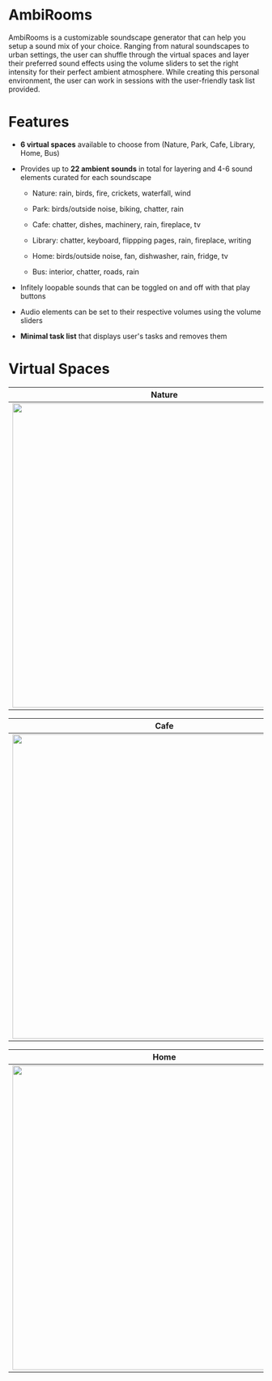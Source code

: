 # AmbiRooms

AmbiRooms is a customizable soundscape generator that can help you setup a sound mix of your choice. Ranging from natural soundscapes to urban settings, the user can shuffle through the virtual spaces and layer their preferred sound effects using the volume sliders to set the right intensity for their perfect ambient atmosphere. While creating this personal environment, the user can work in sessions with the user-friendly task list provided. 

# Features

* **6 virtual spaces** available to choose from (Nature, Park, Cafe, Library, Home, Bus)

* Provides up to **22 ambient sounds** in total for layering and 4-6 sound elements curated for each soundscape 
  
  	* Nature: rain, birds, fire, crickets, waterfall, wind 
  
  	* Park: birds/outside noise, biking, chatter, rain 
  
  	* Cafe: chatter, dishes, machinery, rain, fireplace, tv
		
  	* Library: chatter, keyboard, flippping pages, rain, fireplace, writing 
		
  	* Home: birds/outside noise, fan, dishwasher, rain, fridge, tv 
		
  	* Bus: interior, chatter, roads, rain 
	
 
* Infitely loopable sounds that can be toggled on and off with that play buttons

* Audio elements can be set to their respective volumes using the volume sliders

* **Minimal task list** that displays user's tasks and removes them 

# Virtual Spaces
Nature             |  Park
:-------------------------:|:-------------------------:
<img width="600" src="https://user-images.githubusercontent.com/96373072/225744155-1f23a63a-b727-4dd3-9088-080c91161415.png">  | <img width="600" src="https://user-images.githubusercontent.com/96373072/225744345-2a0050fb-b07e-4ae3-8ad1-fb996a14f492.png">

Cafe             |  Library
:-------------------------:|:-------------------------:
<img width="600" src="https://user-images.githubusercontent.com/96373072/225744355-f6dd8d40-81a4-4d3d-bad2-1ed9ae5af42e.png">  |  <img width="600" src="https://user-images.githubusercontent.com/96373072/225744381-d86ef090-9120-4394-bf9d-8d241b0738a5.png">

Home             |  Bus
:-------------------------:|:-------------------------:
<img width="600" src="https://user-images.githubusercontent.com/96373072/225744392-129030ed-12d1-4b15-a5f1-68da9ea10cb8.png">  | <img width="600" src="https://user-images.githubusercontent.com/96373072/225744410-da3efab4-960b-47bb-bef6-6827d04f6069.png">
